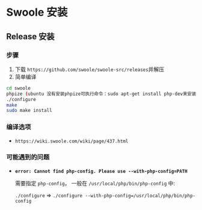# Swoole 安装

## Release 安装

### 步骤

1. 下载 `https://github.com/swoole/swoole-src/releases`并解压
2. 简单编译

```bash
cd swoole
phpize (ubuntu 没有安装phpize可执行命令：sudo apt-get install php-dev来安装phpize)
./configure
make 
sudo make install
```

### 编译选项

- `https://wiki.swoole.com/wiki/page/437.html`

### 可能遇到的问题

- **`error: Cannot find php-config. Please use --with-php-config=PATH`**

  需要指定 `php-config`， 一般在 `/usr/local/php/bin/php-config` 中:

  `./configure` => `./configure --with-php-config=/usr/local/php/bin/php-config`
